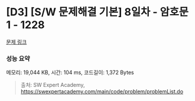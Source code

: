 # [D3] [S/W 문제해결 기본] 8일차 - 암호문1 - 1228 

[문제 링크](https://swexpertacademy.com/main/code/problem/problemDetail.do?contestProbId=AV14w-rKAHACFAYD) 

### 성능 요약

메모리: 19,044 KB, 시간: 104 ms, 코드길이: 1,372 Bytes



> 출처: SW Expert Academy, https://swexpertacademy.com/main/code/problem/problemList.do